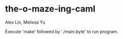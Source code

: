 # the-o-maze-ing-caml

Alex Lin, Melissa Yu

Execute 'make' followed by './main.byte' to run program.